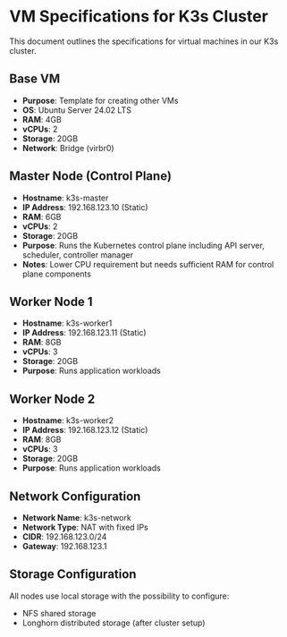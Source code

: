 # VM Specifications for K3s Cluster

This document outlines the specifications for virtual machines in our K3s cluster.

## Base VM

- **Purpose**: Template for creating other VMs
- **OS**: Ubuntu Server 24.02 LTS
- **RAM**: 4GB
- **vCPUs**: 2
- **Storage**: 20GB
- **Network**: Bridge (virbr0)

## Master Node (Control Plane)

- **Hostname**: k3s-master
- **IP Address**: 192.168.123.10 (Static)
- **RAM**: 6GB
- **vCPUs**: 2
- **Storage**: 20GB
- **Purpose**: Runs the Kubernetes control plane including API server, scheduler, controller manager
- **Notes**: Lower CPU requirement but needs sufficient RAM for control plane components

## Worker Node 1

- **Hostname**: k3s-worker1
- **IP Address**: 192.168.123.11 (Static)
- **RAM**: 8GB
- **vCPUs**: 3
- **Storage**: 20GB
- **Purpose**: Runs application workloads

## Worker Node 2

- **Hostname**: k3s-worker2
- **IP Address**: 192.168.123.12 (Static)
- **RAM**: 8GB
- **vCPUs**: 3
- **Storage**: 20GB
- **Purpose**: Runs application workloads

## Network Configuration

- **Network Name**: k3s-network
- **Network Type**: NAT with fixed IPs
- **CIDR**: 192.168.123.0/24
- **Gateway**: 192.168.123.1

## Storage Configuration

All nodes use local storage with the possibility to configure:
- NFS shared storage
- Longhorn distributed storage (after cluster setup)